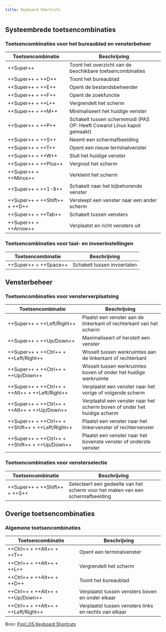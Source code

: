 ```yaml
---
title: Keyboard Shortcuts
---
```


## Systeembrede toetsencombinaties

### Toetsencombinaties voor het bureaublad en vensterbeheer

| Toetsencombinatie             | Beschrijving                                                           |
| ----------------------------- | ---------------------------------------------------------------------- |
| ++Super++                     | Toont het overzicht van de beschikbare toetsencombinaties              |
| ++Super++ + ++D++             | Toont het bureaublad                                                   |
| ++Super++ + ++E++             | Opent de bestandsbeheerder                                             |
| ++Super++ + ++F++             | Opent de zoekfunctie                                                   |
| ++Super++ + ++L++             | Vergrendelt het scherm                                                 |
| ++Super++ + ++M++             | Minimaliseert het huidige venster                                      |
| ++Super++ + ++P++             | Schakelt tussen schermmodi (PAS OP: Heeft Cowarol Linux kapot gemaakt) |
| ++Super++ + ++S++             | Neemt een schermafbeelding                                             |
| ++Super++ + ++T++             | Opent een nieuw terminalvenster                                        |
| ++Super++ + ++W++             | Sluit het huidige venster                                              |
| ++Super++ + ++Plus++          | Vergroot het scherm                                                    |
| ++Super++ + ++Minus++         | Verkleint het scherm                                                   |
| ++Super++ + ++1-9++           | Schakelt naar het bijbehorende venster                                 |
| ++Super++ + ++Shift++ + ++D++ | Versleept een venster naar een ander scherm                            |
| ++Super++ + ++Tab++           | Schakelt tussen vensters                                               |
| ++Super++ + ++Arrow++         | Verplaatst en richt vensters uit                                       |

### Toetsencombinaties voor taal- en invoerinstellingen

| Toetsencombinatie     | Beschrijving                |
| --------------------- | --------------------------- |
| ++Super++ + ++Space++ | Schakelt tussen invoertalen |

## Vensterbeheer

### Toetsencombinaties voor vensterverplaatsing

| Toetsencombinatie                                 | Beschrijving                                                             |
| ------------------------------------------------- | ------------------------------------------------------------------------ |
| ++Super++ + ++Left/Right++                        | Plaatst een venster aan de linkerkant of rechterkant van het scherm      |
| ++Super++ + ++Up/Down++                           | Maximaliseert of herstelt een venster                                    |
| ++Super++ + ++Ctrl++ + ++Left/Right++             | Wisselt tussen werkruimtes aan de linkerkant of rechterkant              |
| ++Super++ + ++Ctrl++ + ++Up/Down++                | Wisselt tussen werkruimtes boven of onder het huidige werkruimte         |
| ++Super++ + ++Ctrl++ + ++Alt++ + ++Left/Right++   | Verplaatst een venster naar het vorige of volgende scherm                |
| ++Super++ + ++Ctrl++ + ++Alt++ + ++Up/Down++      | Verplaatst een venster naar het scherm boven of onder het huidige scherm |
| ++Super++ + ++Ctrl++ + ++Shift++ + ++Left/Right++ | Plaatst een venster naar het linkervenster of rechtervenster             |
| ++Super++ + ++Ctrl++ + ++Shift++ + ++Up/Down++    | Plaatst een venster naar het bovenste venster of onderste venster        |

### Toetsencombinaties voor vensterselectie

| Toetsencombinatie             | Beschrijving                                                                   |
| ----------------------------- | ------------------------------------------------------------------------------ |
| ++Super++ + ++Shift++ + ++S++ | Selecteert een gedeelte van het scherm voor het maken van een schermafbeelding |

## Overige toetsencombinaties

### Algemene toetsencombinaties

| Toetsencombinatie                   | Beschrijving                                          |
| ----------------------------------- | ----------------------------------------------------- |
| ++Ctrl++ + ++Alt++ + ++T++          | Opent een terminalvenster                             |
| ++Ctrl++ + ++Alt++ + ++L++          | Vergrendelt het scherm                                |
| ++Ctrl++ + ++Alt++ + ++D++          | Toont het bureaublad                                  |
| ++Ctrl++ + ++Alt++ + ++Up/Down++    | Verplaatst tussen vensters boven en onder elkaar      |
| ++Ctrl++ + ++Alt++ + ++Left/Right++ | Verplaatst tussen vensters links en rechts van elkaar |

Bron: [Pop!\_OS Keyboard Shortcuts](https://support.system76.com/articles/pop-keyboard-shortcuts/)
